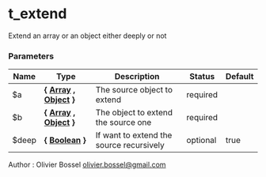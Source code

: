 # t_extend

Extend an array or an object either deeply or not


### Parameters
Name  |  Type  |  Description  |  Status  |  Default
------------  |  ------------  |  ------------  |  ------------  |  ------------
$a  |  **{ [Array](http://php.net/manual/en/language.types.array.php) , [Object](http://php.net/manual/en/language.types.object.php) }**  |  The source object to extend  |  required  |
$b  |  **{ [Array](http://php.net/manual/en/language.types.array.php) , [Object](http://php.net/manual/en/language.types.object.php) }**  |  The object to extend the source one  |  required  |
$deep  |  **{ [Boolean](http://php.net/manual/en/language.types.boolean.php) }**  |  If want to extend the source recursively  |  optional  |  true

Author : Olivier Bossel [olivier.bossel@gmail.com](mailto:olivier.bossel@gmail.com)